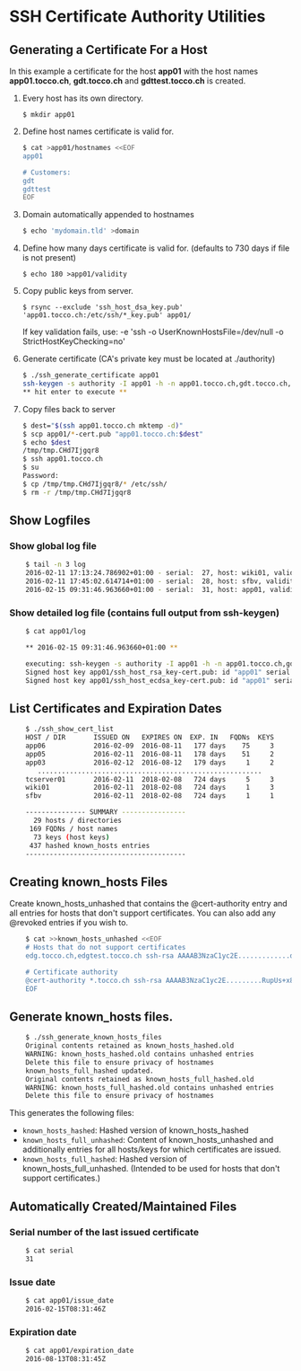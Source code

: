 # SSH Certificate Authority Utilities

## Generating a Certificate For a Host

In this example a certificate for the host **app01** with the host names
**app01.tocco.ch**, **gdt.tocco.ch** and **gdttest.tocco.ch** is created.

1. Every host has its own directory.

    ```$ mkdir app01```

2. Define host names certificate is valid for.

    ```bash
    $ cat >app01/hostnames <<EOF
    app01

    # Customers:
    gdt
    gdttest
    EOF
    ```

3. Domain automatically appended to hostnames
   ```bash
   $ echo 'mydomain.tld' >domain
   ```

4. Define how many days certificate is valid for.
  (defaults to 730 days if file is not present)
  
    ```$ echo 180 >app01/validity```

5. Copy public keys from server.

    ```$ rsync --exclude 'ssh_host_dsa_key.pub' 'app01.tocco.ch:/etc/ssh/*_key.pub' app01/```

    If key validation fails, use: -e 'ssh -o UserKnownHostsFile=/dev/null -o StrictHostKeyChecking=no'

6. Generate certificate (CA's private key must be located at ./authority)

    ```bash
    $ ./ssh_generate_certificate app01
    ssh-keygen -s authority -I app01 -h -n app01.tocco.ch,gdt.tocco.ch,gdttest.tocco.ch -V -15m:20160813093145 -z 31 app01/ssh_host_rsa_key.pub app01/ssh_host_ecdsa_key.pub
    ** hit enter to execute **
    ```

7. Copy files back to server

    ```bash
    $ dest="$(ssh app01.tocco.ch mktemp -d)"
    $ scp app01/*-cert.pub "app01.tocco.ch:$dest"
    $ echo $dest
    /tmp/tmp.CHd7Ijgqr8
    $ ssh app01.tocco.ch
    $ su
    Password:
    $ cp /tmp/tmp.CHd7Ijgqr8/* /etc/ssh/
    $ rm -r /tmp/tmp.CHd7Ijgqr8
    ```

## Show Logfiles

### Show global log file

```bash
    $ tail -n 3 log
    2016-02-11 17:13:24.786902+01:00 - serial:  27, host: wiki01, validity: 730 days, hostnames: wiki01.tocco.ch
    2016-02-11 17:45:02.614714+01:00 - serial:  28, host: sfbv, validity: 730 days, hostnames: sfbv.tocco.ch
    2016-02-15 09:31:46.963660+01:00 - serial:  31, host: app01, validity: 180 days, hostnames: app01.tocco.ch,gdt.tocco.ch,gdttest.tocco.ch
```

### Show detailed log file (contains full output from ssh-keygen)

```bash
    $ cat app01/log

    ** 2016-02-15 09:31:46.963660+01:00 **

    executing: ssh-keygen -s authority -I app01 -h -n app01.tocco.ch,gdt.tocco.ch,gdttest.tocco.ch -V -15m:20160813093145 -z 31 app01/ssh_host_rsa_key.pub app01/ssh_host_ecdsa_key.pub
    Signed host key app01/ssh_host_rsa_key-cert.pub: id "app01" serial 31 for app01.tocco.ch,gdt.tocco.ch,gdttest.tocco.ch valid from 2016-02-15T09:16:46 to 2016-08-13T10:31:45
    Signed host key app01/ssh_host_ecdsa_key-cert.pub: id "app01" serial 31 for app01.tocco.ch,gdt.tocco.ch,gdttest.tocco.ch valid from 2016-02-15T09:16:46 to 2016-08-13T10:31:45
```


## List Certificates and Expiration Dates

```bash
    $ ./ssh_show_cert_list
    HOST / DIR       ISSUED ON   EXPIRES ON  EXP. IN   FQDNs  KEYS
    app06            2016-02-09  2016-08-11   177 days    75     3
    app05            2016-02-11  2016-08-11   178 days    51     2
    app03            2016-02-12  2016-08-12   179 days     1     2
       ........................................................
    tcserver01       2016-02-11  2018-02-08   724 days     5     3
    wiki01           2016-02-11  2018-02-08   724 days     1     3
    sfbv             2016-02-11  2018-02-08   724 days     1     1

    --------------- SUMMARY ----------------
      29 hosts / directories
     169 FQDNs / host names
      73 keys (host keys)
     437 hashed known_hosts entries
    ----------------------------------------
```

## Creating known_hosts Files

Create known_hosts_unhashed that contains the @cert-authority entry
and all entries for hosts that don't support certificates. You can
also add any @revoked entries if you wish to.

```bash
    $ cat >>known_hosts_unhashed <<EOF
    # Hosts that do not support certificates
    edg.tocco.ch,edgtest.tocco.ch ssh-rsa AAAAB3NzaC1yc2E.............dsFisiXZGnqUAEl1Fdw==

    # Certificate authority
    @cert-authority *.tocco.ch ssh-rsa AAAAB3NzaC1yc2E.........RupUs+x83ncTR4Q== peter@pg
    EOF
```

## Generate known_hosts files.

```bash
    $ ./ssh_generate_known_hosts_files
    Original contents retained as known_hosts_hashed.old
    WARNING: known_hosts_hashed.old contains unhashed entries
    Delete this file to ensure privacy of hostnames
    known_hosts_full_hashed updated.
    Original contents retained as known_hosts_full_hashed.old
    WARNING: known_hosts_full_hashed.old contains unhashed entries
    Delete this file to ensure privacy of hostnames
```

This generates the following files:

* ``known_hosts_hashed``:
        Hashed version of known_hosts_hashed
* ``known_hosts_full_unhashed``:
        Content of known_hosts_unhashed and additionally entries for
        all hosts/keys for which certificates are issued.
* ``known_hosts_full_hashed``:
        Hashed version of known_hosts_full_unhashed. (Intended to be used
        for hosts that don't support certificates.)


## Automatically Created/Maintained Files

### Serial number of the last issued certificate
```bash
    $ cat serial
    31
```

### Issue date
```bash
    $ cat app01/issue_date
    2016-02-15T08:31:46Z
```

### Expiration date
```bash
    $ cat app01/expiration_date
    2016-08-13T08:31:45Z
```

